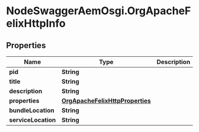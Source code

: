 # NodeSwaggerAemOsgi.OrgApacheFelixHttpInfo

## Properties
Name | Type | Description | Notes
------------ | ------------- | ------------- | -------------
**pid** | **String** |  | [optional] 
**title** | **String** |  | [optional] 
**description** | **String** |  | [optional] 
**properties** | [**OrgApacheFelixHttpProperties**](OrgApacheFelixHttpProperties.md) |  | [optional] 
**bundleLocation** | **String** |  | [optional] 
**serviceLocation** | **String** |  | [optional] 


